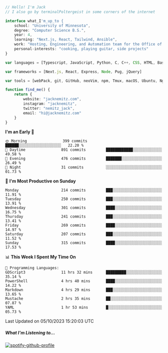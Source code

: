 ```typescript
// Hello! I'm Jack
// I also go by terminalPoltergeist in some corners of the internet

interface what_I'm_up_to {
    school: "University of Minnesota",
    degree: "Computer Science B.S.",
    year: 4,
    learning: "Next.js, React, Tailwind, Ansible",
    work: "Hosting, Engineering, and Automation team for the Office of Information Technology at UMN",
    personal-interests: "cooking, playing guitar, side projects"
}

var languages = [Typescript, JavaScript, Python, C, C++, CSS, HTML, Bash, VimScript]

var frameworks = [Next.js, React, Express, Node, Pug, jQuery]

var tools = [webPack, git, GitHub, neoVim, npm, Tmux, macOS, Ubuntu, Nginx, Ansible, Cloudflare, DigitalOcean]

function find_me() {
    return {
        website: "jacknemitz.com",
        instagram: "jacknemitz",
        twitter: "nemitz_jack",
        email: "hi@jacknemitz.com"
    }
}
```

<!--START_SECTION:waka-->
**I'm an Early 🐤** 

```text
🌞 Morning                399 commits         ██████░░░░░░░░░░░░░░░░░░░   22.20 % 
🌆 Daytime                891 commits         ████████████░░░░░░░░░░░░░   49.58 % 
🌃 Evening                476 commits         ███████░░░░░░░░░░░░░░░░░░   26.49 % 
🌙 Night                  31 commits          ░░░░░░░░░░░░░░░░░░░░░░░░░   01.73 % 
```
📅 **I'm Most Productive on Sunday** 

```text
Monday                   214 commits         ███░░░░░░░░░░░░░░░░░░░░░░   11.91 % 
Tuesday                  250 commits         ███░░░░░░░░░░░░░░░░░░░░░░   13.91 % 
Wednesday                301 commits         ████░░░░░░░░░░░░░░░░░░░░░   16.75 % 
Thursday                 241 commits         ███░░░░░░░░░░░░░░░░░░░░░░   13.41 % 
Friday                   269 commits         ████░░░░░░░░░░░░░░░░░░░░░   14.97 % 
Saturday                 207 commits         ███░░░░░░░░░░░░░░░░░░░░░░   11.52 % 
Sunday                   315 commits         ████░░░░░░░░░░░░░░░░░░░░░   17.53 % 
```


📊 **This Week I Spent My Time On** 

```text
💬 Programming Languages: 
GDScript3                11 hrs 32 mins      █████████░░░░░░░░░░░░░░░░   35.14 % 
PowerShell               4 hrs 40 mins       ████░░░░░░░░░░░░░░░░░░░░░   14.22 % 
Markdown                 4 hrs 29 mins       ███░░░░░░░░░░░░░░░░░░░░░░   13.65 % 
Mustache                 2 hrs 35 mins       ██░░░░░░░░░░░░░░░░░░░░░░░   07.87 % 
YAML                     1 hr 53 mins        █░░░░░░░░░░░░░░░░░░░░░░░░   05.73 % 
```


 Last Updated on 05/10/2023 15:20:03 UTC
<!--END_SECTION:waka-->

##### What I'm Listening to...

[![spotify-github-profile](https://spotify-github-profile.vercel.app/api/view?uid=jack.nemitz&cover_image=true&show_offline=true&bar_color=53b14f&bar_color_cover=false&background_color=121212FF)](https://spotify-github-profile.vercel.app/api/view?uid=jack.nemitz&redirect=true)

